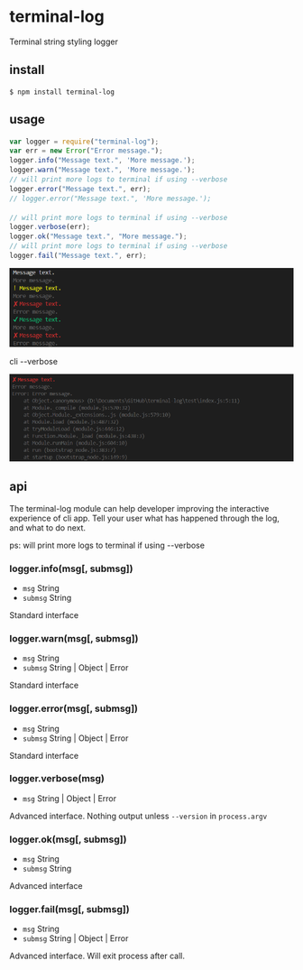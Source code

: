 # terminal-log

Terminal string styling logger

## install
```
$ npm install terminal-log
```

## usage

```javascript
var logger = require("terminal-log");
var err = new Error("Error message.");
logger.info("Message text.", 'More message.');
logger.warn("Message text.", 'More message.');
// will print more logs to terminal if using --verbose
logger.error("Message text.", err);
// logger.error("Message text.", 'More message.');

// will print more logs to terminal if using --verbose
logger.verbose(err);
logger.ok("Message text.", "More message.");
// will print more logs to terminal if using --verbose
logger.fail("Message text.", err);
```

![screenshot 1](https://github.com/appleskiller/terminal-log/raw/master/screenshots/1.png)

cli --verbose

![screenshot 2](https://github.com/appleskiller/terminal-log/raw/master/screenshots/2.png)

## api

The terminal-log module can help developer improving the interactive experience of cli app. Tell your user what has happened through the log, and what to do next.

ps: will print more logs to terminal if using --verbose

### **logger.info(msg[, submsg])**

- `msg` String
- `submsg` String

Standard interface

### **logger.warn(msg[, submsg])**

- `msg` String
- `submsg` String | Object | Error

Standard interface

### **logger.error(msg[, submsg])**

- `msg` String
- `submsg` String | Object | Error

Standard interface

### **logger.verbose(msg)**

- `msg` String | Object | Error

Advanced interface. Nothing output unless `--version` in `process.argv`

### **logger.ok(msg[, submsg])**

- `msg` String
- `submsg` String

Advanced interface

### **logger.fail(msg[, submsg])**

- `msg` String
- `submsg` String | Object | Error

Advanced interface. Will exit process after call.